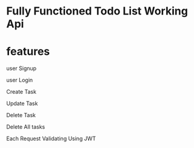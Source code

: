 # Fully Functioned Todo List Working Api

# features
user Signup 

user Login

Create Task

Update Task

Delete Task

Delete All tasks

Each Request Validating Using JWT

